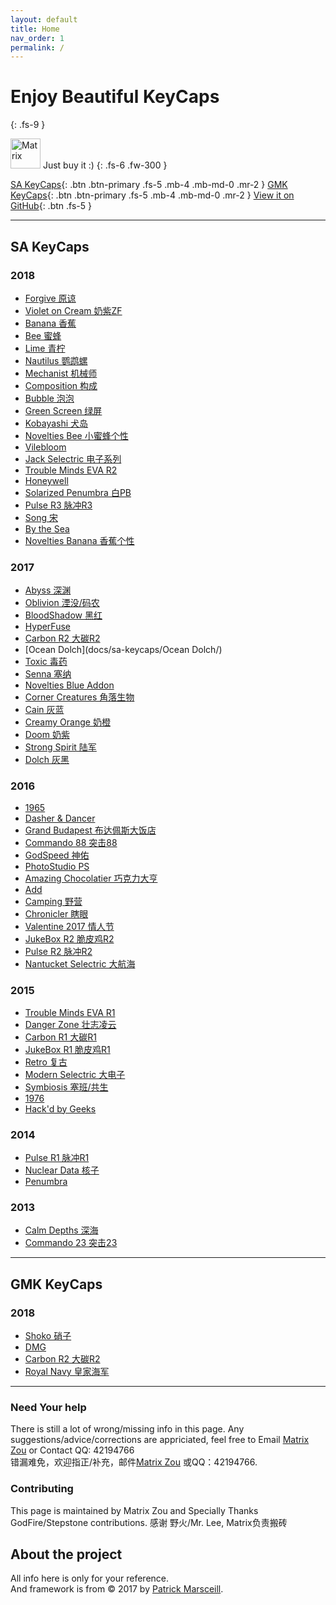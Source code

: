 ```yaml
---
layout: default
title: Home
nav_order: 1
permalink: /
---
```



# Enjoy Beautiful KeyCaps 
{: .fs-9 }

<img src="{{ 'assets/images/avatar.jpg' | relative_url }}" alt="Matrix" height="48" width="48"> Just buy it :) 
{: .fs-6 .fw-300 }

[SA KeyCaps](#sa-keycaps){: .btn .btn-primary .fs-5 .mb-4 .mb-md-0 .mr-2 } [GMK KeyCaps](#gmk-keycaps){: .btn .btn-primary .fs-5 .mb-4 .mb-md-0 .mr-2 } [View it on GitHub](https://github.com/matrixzj/matrixzj.github.io){: .btn .fs-5 }

---

## SA KeyCaps

### 2018
* [Forgive 原谅](docs/sa-keycaps/Forgive/)
* [Violet on Cream 奶紫ZF](docs/sa-keycaps/Violet-on-Cream/)
* [Banana 香蕉](docs/sa-keycaps/Banana/)
* [Bee 蜜蜂](docs/sa-keycaps/Bee/)
* [Lime 青柠](docs/sa-keycaps/Lime/)
* [Nautilus 鹦鹉螺](docs/sa-keycaps/Nautilus/)
* [Mechanist 机械师](docs/sa-keycaps/Mechanist/)
* [Composition 构成](docs/sa-keycaps/Composition/)
* [Bubble 泡泡](docs/sa-keycaps/Bubble/)
* [Green Screen 绿屏](docs/sa-keycaps/Green-Screen/)
* [Kobayashi 犬岛](docs/sa-keycaps/Kobayashi/)
* [Novelties Bee 小蜜蜂个性](docs/sa-keycaps/Novelties-Bee/)
* [Vilebloom ](docs/sa-keycaps/Vilebloom/)
* [Jack Selectric 电子系列](docs/sa-keycaps/Jack-Selectric/)
* [Trouble Minds EVA R2](docs/sa-keycaps/EVA-R2/)
* [Honeywell](docs/sa-keycaps/Honeywell/)
* [Solarized Penumbra 白PB](docs/sa-keycaps/Solarized-Penumbra/)
* [Pulse R3 脉冲R3](docs/sa-keycaps/Pulse-R3/)
* [Song 宋](docs/sa-keycaps/Song/)
* [By the Sea](docs/sa-keycaps/By-the-Sea/)
* [Novelties Banana 香蕉个性](docs/sa-keycaps/Novelties-Banana/)

### 2017
* [Abyss 深渊](docs/sa-keycaps/Abyss/)
* [Oblivion 湮没/码农](docs/sa-keycaps/Oblivion/)
* [BloodShadow 黑红](docs/sa-keycaps/Blood-Shadow/)
* [HyperFuse](docs/sa-keycaps/HyperFuse/)
* [Carbon R2 大碳R2](docs/sa-keycaps/Carbon-R2/)
* [Ocean Dolch](docs/sa-keycaps/Ocean Dolch/)
* [Toxic 毒药](docs/sa-keycaps/Toxic/)
* [Senna 塞纳](docs/sa-keycaps/Senna/)
* [Novelties Blue Addon](docs/sa-keycaps/Novelties-Blue-Addon/)
* [Corner Creatures 角落生物](docs/sa-keycaps/Corner-Creatures/)
* [Cain 灰蓝](docs/sa-keycaps/Cain/)
* [Creamy Orange 奶橙](docs/sa-keycaps/Creamy-Orange/)
* [Doom 奶紫](docs/sa-keycaps/Doom/)
* [Strong Spirit 陆军](docs/sa-keycaps/Strong-Spirit/)
* [Dolch 灰黑](docs/sa-keycaps/Dolch/)

### 2016
* [1965](docs/sa-keycaps/1965/)
* [Dasher & Dancer](docs/sa-keycaps/Dasher-Dancer/)
* [Grand Budapest 布达佩斯大饭店](docs/sa-keycaps/Grand-Budapest/)
* [Commando 88 突击88](docs/sa-keycaps/Commando88/)
* [GodSpeed 神佑](docs/sa-keycaps/GodSpeed/)
* [PhotoStudio PS](docs/sa-keycaps/PhotoStudio/)
* [Amazing Chocolatier 巧克力大亨](docs/sa-keycaps/Amazing-Chocolatier/)
* [Add](docs/sa-keycaps/Add/)
* [Camping 野营](docs/sa-keycaps/Camping/)
* [Chronicler 瞎眼](docs/sa-keycaps/Chronicler/)
* [Valentine 2017 情人节](docs/sa-keycaps/Valentine-2017/)
* [JukeBox R2 脆皮鸡R2](docs/sa-keycaps/JukeBox-R2/)
* [Pulse R2 脉冲R2](docs/sa-keycaps/Pulse-R2/)
* [Nantucket Selectric 大航海](docs/sa-keycaps/NantucketSelectric/)

### 2015
* [Trouble Minds EVA R1](docs/sa-keycaps/EVA-R1/)
* [Danger Zone 壮志凌云](docs/sa-keycaps/Danger-Zone/)
* [Carbon R1 大碳R1](docs/sa-keycaps/Carbon-R1/)
* [JukeBox R1 脆皮鸡R1](docs/sa-keycaps/JukeBox-R1/)
* [Retro 复古](docs/sa-keycaps/Retro/)
* [Modern Selectric 大电子](docs/sa-keycaps/Modern-Selectric/)
* [Symbiosis 塞班/共生](docs/sa-keycaps/Symbiosis/)
* [1976](docs/sa-keycaps/1976/)
* [Hack'd by Geeks ](docs/sa-keycaps/Hackd-by-Geeks/)

### 2014
* [Pulse R1 脉冲R1](docs/sa-keycaps/Pulse-R1/)
* [Nuclear Data 核子](docs/sa-keycaps/Nuclear-Data/)
* [Penumbra](docs/sa-keycaps/Penumbra/)

### 2013
* [Calm Depths 深海](docs/sa-keycaps/Calm-Depths/)
* [Commando 23 突击23](docs/sa-keycaps/Commando23/)


---

## GMK KeyCaps

### 2018
* [Shoko 硝子](docs/gmk-keycaps/Shoko/)
* [DMG](docs/gmk-keycaps/DMG/)
* [Carbon R2 大碳R2](docs/gmk-keycaps/Carbon-R2/)
* [Royal Navy 皇家海军](docs/gmk-keycaps/Royal-Navy/)

---

### Need Your help

There is still a lot of wrong/missing info in this page. Any suggestions/advice/corrections are appriciated, feel free to Email <a href="mailto:matrix.zj@gmail.com">Matrix Zou</a> or Contact QQ: 42194766  
错漏难免，欢迎指正/补充，邮件<a href="mailto:matrix.zj@gmail.com">Matrix Zou</a> 或QQ：42194766.

### Contributing

This page is maintained by Matrix Zou and Specially Thanks GodFire/Stepstone contributions.
感谢 野火/Mr. Lee, Matrix负责搬砖

## About the project

All info here is only for your reference.  
And framework is from &copy; 2017 by [Patrick Marsceill](http://patrickmarsceill.com).

